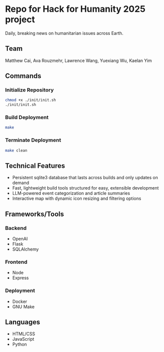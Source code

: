 # Repo for Hack for Humanity 2025 project
Daily, breaking news on humanitarian issues across Earth.

## Team
Matthew Cai, Ava Rouzmehr, Lawrence Wang, Yuexiang Wu, Kaelan Yim

## Commands
### Initialize Repository
```bash
chmod +x ./init/init.sh
./init/init.sh
```

### Build Deployment
```bash
make
```

### Terminate Deployment
```bash
make clean
```

## Technical Features
- Persistent sqlite3 database that lasts across builds and only updates on demand  
- Fast, lightweight build tools structured for easy, extensible development  
- LLM-powered event categorization and article summaries  
- Interactive map with dynamic icon resizing and filtering options  

## Frameworks/Tools
### Backend
- OpenAI
- Flask
- SQLAlchemy

### Frontend
- Node
- Express

### Deployment
- Docker
- GNU Make

## Languages
- HTML/CSS
- JavaScript
- Python